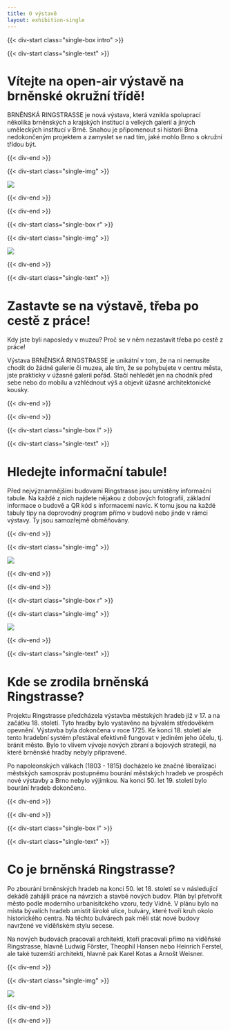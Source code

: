 ```yaml
---
title: O výstavě
layout: exhibition-single
---
```


{{< div-start class="single-box intro" >}}

{{< div-start class="single-text" >}}

# Vítejte na open-air výstavě na brněnské okružní třídě!

BRNĚNSKÁ RINGSTRASSE je nová výstava, která vznikla spoluprací několika brněnských a krajských institucí a velkých galerií a jiných uměleckých institucí v Brně. Snahou je připomenout si historii Brna nedokončeným projektem a zamyslet se nad tím, jaké mohlo Brno s okružní třídou být.

{{< div-end >}}

{{< div-start class="single-img" >}}

![](/imgs/main.png)

{{< div-end >}}

{{< div-end >}}

{{< div-start class="single-box r" >}}

{{< div-start class="single-img" >}}

[![](/imgs/soud.jpg)](/imgs/soud.jpg)

{{< div-end >}}

{{< div-start class="single-text" >}}

# Zastavte se na výstavě, třeba po cestě z práce!

Kdy jste byli naposledy v muzeu? Proč se v něm nezastavit třeba po cestě z práce!

Výstava BRNĚNSKÁ RINGSTRASSE je unikátní v tom, že na ni nemusíte chodit do žádné galerie či muzea, ale tím, že se pohybujete v centru města, jste prakticky v úžasné galerii pořád. Stačí nehledět jen na chodník před sebe nebo do mobilu a vzhlédnout výš a objevit úžasné architektonické kousky.

{{< div-end >}}

{{< div-end >}}

{{< div-start class="single-box l" >}}

{{< div-start class="single-text" >}}

# Hledejte informační tabule!

Před nejvýznamnějšími budovami Ringstrasse jsou umístěny informační tabule. Na každé z nich najdete nějakou z dobových fotografií, základní informace o budově a QR kód s informacemi navíc. K tomu jsou na každé tabuly tipy na doprovodný program přímo v budově nebo jinde v rámci výstavy. Ty jsou samozřejmě obměňovány.

{{< div-end >}}

{{< div-start class="single-img" >}}

[![](/imgs/banner.png)](/imgs/banner.png)

{{< div-end >}}

{{< div-end >}}

{{< div-start class="single-box r" >}}

{{< div-start class="single-img" >}}

[![](/imgs/hradby.jpg)](/imgs/hradby.jpg)

{{< div-end >}}

{{< div-start class="single-text" >}}

# Kde se zrodila brněnská Ringstrasse?

Projektu Ringstrasse předcházela výstavba městských hradeb již v 17. a na začátku 18. století. Tyto hradby bylo vystavěno na bývalém středověkém opevnění. Výstavba byla dokončena v roce 1725. Ke konci 18. století ale tento hradební systém přestával efektivně fungovat v jediném jeho účelu, tj. bránit město. Bylo to vlivem vývoje nových zbraní a bojových strategií, na které brněnské hradby nebyly připravené.

Po napoleonských válkách (1803 - 1815) docházelo ke značné liberalizaci městských samospráv postupnému bourání městských hradeb ve prospěch nové výstavby a Brno nebylo výjimkou. Na konci 50. let 19. století bylo bourání hradeb dokončeno.

{{< div-end >}}

{{< div-end >}}

{{< div-start class="single-box l" >}}

{{< div-start class="single-text" >}}

# Co je brněnská Ringstrasse?

Po zbourání brněnských hradeb na konci 50. let 18. století se v následující dekádě zahájili práce na návrzích a stavbě nových budov. Plán byl přetvořit město podle moderního urbanisitckého vzoru, tedy Vídně. V plánu bylo na místa bývalích hradeb umístit široké ulice, bulváry, které tvoří kruh okolo historického centra. Na těchto bulvárech pak měli stát nové budovy navržené ve víděňském stylu secese. 

Na nových budovách pracovali architekti, kteří pracovali přímo na víděňské Ringstrasse, hlavně Ludwig Förster, Theophil Hansen nebo Heinrich Ferstel, ale také tuzemští architekti, hlavně pak Karel Kotas a Arnošt Weisner.

{{< div-end >}}

{{< div-start class="single-img" >}}

[![](/imgs/jmk-old1.jpg)](/imgs/jmk-old1.jpg)

{{< div-end >}}

{{< div-end >}}

